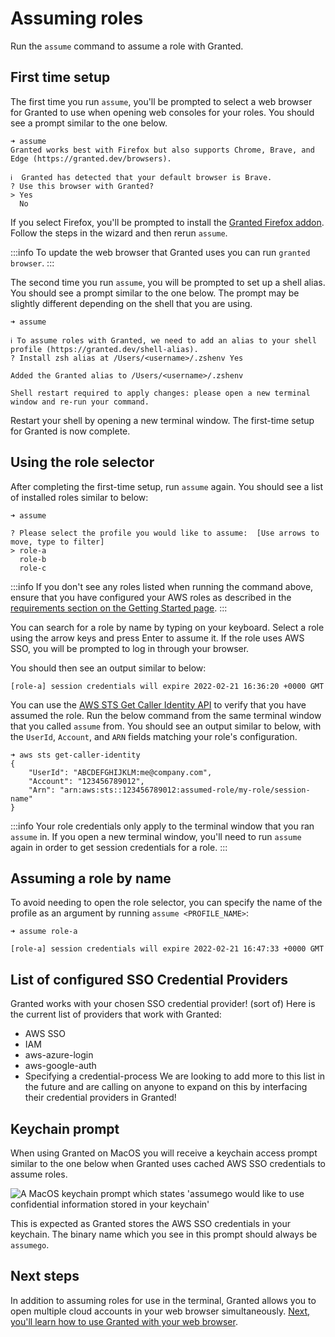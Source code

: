 # Assuming roles

Run the `assume` command to assume a role with Granted.

## First time setup

The first time you run `assume`, you'll be prompted to select a web browser for Granted to use when opening web consoles for your roles. You should see a prompt similar to the one below.

```
➜ assume
Granted works best with Firefox but also supports Chrome, Brave, and Edge (https://granted.dev/browsers).

ℹ️  Granted has detected that your default browser is Brave.
? Use this browser with Granted?
> Yes
  No
```

If you select Firefox, you'll be prompted to install the [Granted Firefox addon](https://addons.mozilla.org/en-GB/firefox/addon/granted/). Follow the steps in the wizard and then rerun `assume`.

:::info
To update the web browser that Granted uses you can run `granted browser`.
:::

The second time you run `assume`, you will be prompted to set up a shell alias. You should see a prompt similar to the one below. The prompt may be slightly different depending on the shell that you are using.

```
➜ assume

ℹ️ To assume roles with Granted, we need to add an alias to your shell profile (https://granted.dev/shell-alias).
? Install zsh alias at /Users/<username>/.zshenv Yes

Added the Granted alias to /Users/<username>/.zshenv

Shell restart required to apply changes: please open a new terminal window and re-run your command.
```

Restart your shell by opening a new terminal window. The first-time setup for Granted is now complete.

## Using the role selector

After completing the first-time setup, run `assume` again. You should see a list of installed roles similar to below:

```
➜ assume

? Please select the profile you would like to assume:  [Use arrows to move, type to filter]
> role-a
  role-b
  role-c
```

:::info
If you don't see any roles listed when running the command above, ensure that you have configured your AWS roles as described in the [requirements section on the Getting Started page](/granted/getting-started#requirements).
:::

You can search for a role by name by typing on your keyboard. Select a role using the arrow keys and press Enter to assume it. If the role uses AWS SSO, you will be prompted to log in through your browser.

You should then see an output similar to below:

```
[role-a] session credentials will expire 2022-02-21 16:36:20 +0000 GMT
```

You can use the [AWS STS Get Caller Identity API](https://docs.aws.amazon.com/cli/latest/reference/sts/get-caller-identity.html) to verify that you have assumed the role. Run the below command from the same terminal window that you called `assume` from. You should see an output similar to below, with the `UserId`, `Account`, and `ARN` fields matching your role's configuration.

```
➜ aws sts get-caller-identity
{
    "UserId": "ABCDEFGHIJKLM:me@company.com",
    "Account": "123456789012",
    "Arn": "arn:aws:sts::123456789012:assumed-role/my-role/session-name"
}
```

:::info
Your role credentials only apply to the terminal window that you ran `assume` in. If you open a new terminal window, you'll need to run `assume` again in order to get session credentials for a role.
:::

## Assuming a role by name

To avoid needing to open the role selector, you can specify the name of the profile as an argument by running `assume <PROFILE_NAME>`:

```
➜ assume role-a

[role-a] session credentials will expire 2022-02-21 16:47:33 +0000 GMT
```

## List of configured SSO Credential Providers
Granted works with your chosen SSO credential provider! (sort of)
Here is the current list of providers that work with Granted:
- AWS SSO
- IAM
- aws-azure-login
- aws-google-auth
- Specifying a credential-process
We are looking to add more to this list in the future and are calling on anyone to expand on this by interfacing their credential providers in Granted!

## Keychain prompt

When using Granted on MacOS you will receive a keychain access prompt similar to the one below when Granted uses cached AWS SSO credentials to assume roles.

![A MacOS keychain prompt which states 'assumego would like to use confidential information stored in your keychain'](/img/keychain-prompt.png)

This is expected as Granted stores the AWS SSO credentials in your keychain. The binary name which you see in this prompt should always be `assumego`.

## Next steps

In addition to assuming roles for use in the terminal, Granted allows you to open multiple cloud accounts in your web browser simultaneously. [Next, you'll learn how to use Granted with your web browser](/granted/usage/console).
